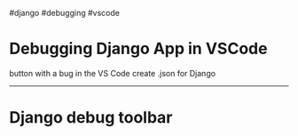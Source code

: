 #django #debugging #vscode 


# Debugging Django App in VSCode

button with a bug in the VS Code
create .json for Django



---
# Django debug toolbar







